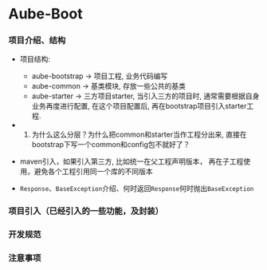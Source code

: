 # Aube-Boot

### 项目介绍、结构

* 项目结构: 
    * aube-bootstrap -> 项目工程, 业务代码编写
    * aube-common -> 基类模块, 存放一些公共的基类
    * aube-starter -> 三方项目starter, 当引入三方的项目时, 通常需要根据自身业务再度进行配置, 在这个项目配置后, 再在bootstrap项目引入starter工程. 

* 
    1. 为什么这么分层？为什么把common和starter当作工程分出来, 直接在bootstrap下写一个common和config包不就好了？

* maven引入，如果引入第三方, 比如统一在父工程声明版本， 再在子工程使用，避免各个工程引用同一个库的不同版本

* `Response`、`BaseException`介绍、何时返回`Response`何时抛出`BaseException`

### 项目引入（已经引入的一些功能，及封装）

### 开发规范

### 注意事项